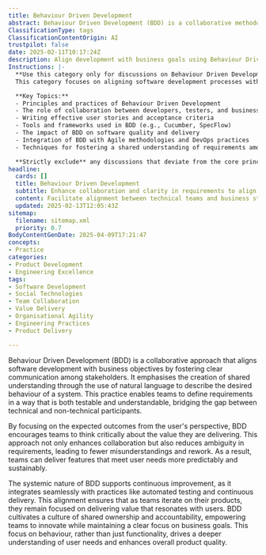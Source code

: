 ```yaml
---
title: Behaviour Driven Development
abstract: Behaviour Driven Development (BDD) is a collaborative methodology that aligns software development with business objectives by promoting clear communication among all stakeholders involved. Originating from the need to bridge the gap between technical and non-technical participants, BDD utilises natural language to articulate the desired behaviour of a system, fostering a shared understanding of requirements that are both testable and comprehensible. This approach is crucial in agile and DevOps environments, as it encourages teams to focus on user-centric outcomes, thereby enhancing collaboration and minimising ambiguity in requirements. By reducing misunderstandings and the need for rework, BDD enables teams to deliver features that more accurately meet user needs, resulting in a more predictable and sustainable development process. Furthermore, BDD supports continuous improvement by integrating with automated testing and continuous delivery practices, ensuring that teams remain aligned with user value as they iterate on their products. This emphasis on behaviour over mere functionality cultivates a culture of shared ownership and accountability, empowering teams to innovate while maintaining a clear focus on business goals, ultimately driving a deeper understanding of user needs and enhancing overall product quality.
ClassificationType: tags
ClassificationContentOrigin: AI
trustpilot: false
date: 2025-02-11T10:17:24Z
description: Align development with business goals using Behaviour Driven Development (BDD). Improve collaboration and create clear, testable requirements.
Instructions: |-
  **Use this category only for discussions on Behaviour Driven Development.**  
  This category focuses on aligning software development processes with business objectives through Behaviour Driven Development (BDD). BDD enhances collaboration among stakeholders and ensures that requirements are clear, testable, and aligned with user needs.

  **Key Topics:**
  - Principles and practices of Behaviour Driven Development
  - The role of collaboration between developers, testers, and business stakeholders
  - Writing effective user stories and acceptance criteria
  - Tools and frameworks used in BDD (e.g., Cucumber, SpecFlow)
  - The impact of BDD on software quality and delivery
  - Integration of BDD with Agile methodologies and DevOps practices
  - Techniques for fostering a shared understanding of requirements among teams

  **Strictly exclude** any discussions that deviate from the core principles of BDD, such as unrelated software development methodologies, general project management practices, or misinterpretations of BDD's purpose and implementation.
headline:
  cards: []
  title: Behaviour Driven Development
  subtitle: Enhance collaboration and clarity in requirements to align development efforts with business objectives through Behaviour Driven Development.
  content: Facilitate alignment between technical teams and business stakeholders by fostering collaboration through shared understanding of requirements. Emphasise clear, testable specifications that drive development, ensuring that outcomes meet user needs. Explore topics such as user stories, acceptance criteria, and collaborative workshops to enhance communication and project success.
  updated: 2025-02-13T12:05:43Z
sitemap:
  filename: sitemap.xml
  priority: 0.7
BodyContentGenDate: 2025-04-09T17:21:47
concepts:
- Practice
categories:
- Product Development
- Engineering Excellence
tags:
- Software Development
- Social Technologies
- Team Collaboration
- Value Delivery
- Organisational Agility
- Engineering Practices
- Product Delivery

---
```

Behaviour Driven Development (BDD) is a collaborative approach that aligns software development with business objectives by fostering clear communication among stakeholders. It emphasises the creation of shared understanding through the use of natural language to describe the desired behaviour of a system. This practice enables teams to define requirements in a way that is both testable and understandable, bridging the gap between technical and non-technical participants.

By focusing on the expected outcomes from the user's perspective, BDD encourages teams to think critically about the value they are delivering. This approach not only enhances collaboration but also reduces ambiguity in requirements, leading to fewer misunderstandings and rework. As a result, teams can deliver features that meet user needs more predictably and sustainably.

The systemic nature of BDD supports continuous improvement, as it integrates seamlessly with practices like automated testing and continuous delivery. This alignment ensures that as teams iterate on their products, they remain focused on delivering value that resonates with users. BDD cultivates a culture of shared ownership and accountability, empowering teams to innovate while maintaining a clear focus on business goals. This focus on behaviour, rather than just functionality, drives a deeper understanding of user needs and enhances overall product quality.
